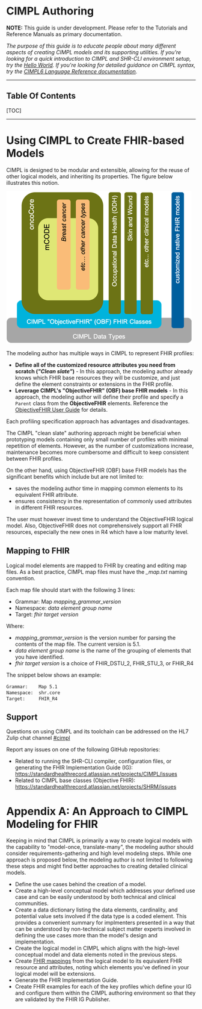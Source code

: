 # CIMPL Authoring

**NOTE:** This guide is under development. Please refer to the Tutorials and Reference Manuals as primary documentation.

_The purpose of this guide is to educate people about many different aspects of creating CIMPL models and its supporting utilities.  If you're looking for a quick introduction to CIMPL and SHR-CLI environment setup, try the [Hello World](cimpl6Tutorial_helloWorld.md).  If you're looking for detailed guidance on CIMPL syntax, try the [CIMPL6 Language Reference documentation](cimpl6LanguageReference.md)._

***

## Table Of Contents

[TOC]

***

# Using CIMPL to Create FHIR-based Models

CIMPL is designed to be modular and extensible, allowing for the reuse of other logical models, and inheriting its properties. The figure below illustrates this notion.

![CIMPL Modularity](img_cimpl/CIMPLBuildingBlocks.png)

The modeling author has multiple ways in CIMPL to represent  FHIR profiles:

* **Define all of the customized resource attributes you need from scratch (_"Clean slate"_)** - In this approach, the modeling author already knows which FHIR base resources they will be customize, and just define the element constraints or extensions in the FHIR profile.
* **Leverage CIMPL's "ObjectiveFHIR" (OBF) base FHIR models** -  In this approach, the modeling author will define their profile and specify a `Parent` class from the **ObjectiveFHIR** elements. Reference the [ObjectiveFHIR User Guide](cimpl6ObjectiveFHIR.md) for details.

Each profiling specification approach has advantages and disadvantages.

The CIMPL "clean slate" authoring approach might be beneficial when prototyping models containing only small number of profiles with minimal repetition of elements.  However, as the number of customizations increase, maintenance becomes more cumbersome and difficult to keep consistent between FHIR profiles.

On the other hand, using ObjectiveFHIR (OBF) base FHIR models has the significant benefits which include but are not limited to:

* saves the modeling author time in mapping common elements to its equivalent FHIR attribute.
* ensures consistency in the representation of commonly used attributes in different FHIR resources.

The user must however invest time to understand the ObjectiveFHIR logical model. Also, ObjectiveFHIR does not comprehensively support all FHIR resources, especially the new ones in R4 which have a low maturity level.

## Mapping to FHIR

Logical model elements are mapped to FHIR by creating and editing map files.
As a best practice, CIMPL map files must have the *_map.txt* naming convention.

Each map file should start with the following 3 lines:

* Grammar: Map _mapping_grammar_version_
* Namespace:  _data element group name_
* Target: _fhir target version_

Where:

* _mapping_grammar_version_ is the version number for parsing the contents of the map file. The current version is 5.1.
* _data element group name_ is the name of the grouping of elements that you have identified.
* _fhir target version_ is a choice of FHIR_DSTU_2, FHIR_STU_3, or FHIR_R4

The snippet below shows an example:
```
Grammar:	Map 5.1
Namespace:	shr.core
Target:		FHIR_R4
```


## Support

Questions on using CIMPL and its toolchain can be addressed on the HL7 Zulip chat channel [#cimpl](https://chat.fhir.org/#streams/197290/cimpl)

Report any issues on one of the following GitHub repositories:

* Related to running the SHR-CLI compiler, configuration files, or generating the FHIR Implementation Guide (IG): https://standardhealthrecord.atlassian.net/projects/CIMPL/issues
* Related to CIMPL base classes (Objective FHIR): https://standardhealthrecord.atlassian.net/projects/SHRM/issues

# Appendix A: An Approach to CIMPL Modeling for FHIR

Keeping in mind that CIMPL is primarily a way to create logical models with the capability to "model-once, translate-many", the modeling author should consider requirements-gathering and high level modeling steps.  While one approach is proposed below, the modeling author is not limited to following these steps and might find better approaches to creating detailed clinical models.

* Define the use cases behind the creation of a model.
* Create a high-level conceptual model which addresses your defined use case and can be easily understood by both technical and clinical communities.
* Create a data dictionary listing the data elements, cardinality, and potential value sets involved if the data type is a coded element. This provides a convenient summary for implmenters presented in a way that can be understood by non-technical subject matter experts involved in defining the use cases more than the model's design and implementation.
* Create the logical model in CIMPL which aligns with the high-level conceptual model and data elements noted in the previous steps.
* Create [FHIR mappings](#Mapping-to-FHIR) from the logical model to its equivalent FHIR resource and attributes, noting which elements you've defined in your logical model will be extensions.
* Generate the FHIR Implementation Guide.
* Create FHIR examples for each of the key profiles which define your IG and configure them within the CIMPL authoring environment so that they are validated by the FHIR IG Publisher.
